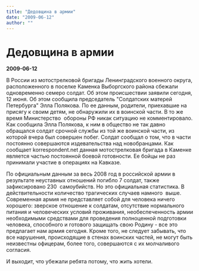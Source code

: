 ```yaml
---
title: "Дедовщина в армии"
date: "2009-06-12"
author: ""
---
```


# Дедовщина в армии

**2009-06-12** 

В России из мотострелковой бригады Ленинградского военного округа, расположенного в поселке Каменка Выборгского района сбежали одновременно семеро солдат. Об этом происшествии заявили сегодня, 12 июня. Об этом сообщила председатель "Солдатских матерей Петербурга" Элла Полякова. По ее данным, родители, приехавшие на присягу к своим детям, не обнаружили их в воинской части. В то же время Министерство  обороны РФ никак ситуацию не комментировало. Как сообщила Элла Полякова, к ним в общество не так давно обращался солдат срочной службы из той же воинской части, из которой вчера был совершен побег. Солдат сообщал о том, что в части постоянно совершаются издевательства над новобранцами. Как сообщает korrespondent.net данная мотострелковая бригада в Каменке является частью постоянной боевой готовности. Ее бойцы не раз принимали участие в операциях на Кавказе.

По официальным данным за весь 2008 год в российской армии в результате неуставных отношений погибло 7 солдат, также зафиксировано 230  самоубийств. Но это официальная статистика. В действительности количество трагических случаев намного  выше. Современная армия не представляет собой для человека ничего хорошего: зверское отношение к солдатам, отсутствие нормального питания и человеческих условий проживания, необеспеченность армии необходимыми средствами для проведения полноценной подготовки человека, способного и готового защищать свою Родину - все это предлагает нам армия сегодня. Кроме того, не следует забывать, что все нарушения, происходящие в стенах воинских частей, не могут быть неизвестны офицерам, более того, совершаются с их молчаливого согласия.

И выходит, что убежали ребята потому, что жить хотели.